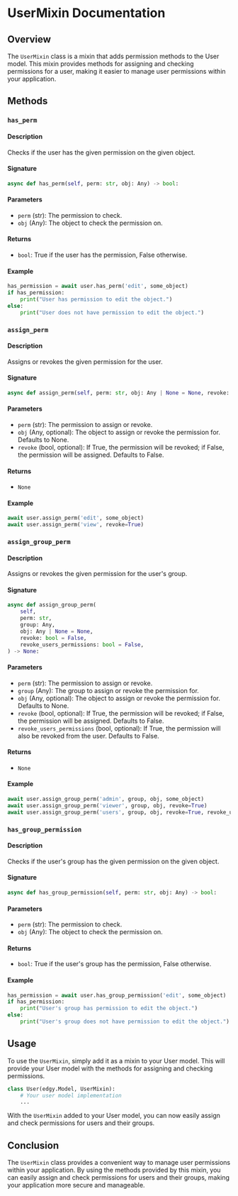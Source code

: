 # UserMixin Documentation

## Overview

The `UserMixin` class is a mixin that adds permission methods to the User model. This mixin provides methods for assigning and checking permissions for a user, making it easier to manage user permissions within your application.

## Methods

### `has_perm`

#### Description

Checks if the user has the given permission on the given object.

#### Signature

```python
async def has_perm(self, perm: str, obj: Any) -> bool:
```

#### Parameters

- `perm` (str): The permission to check.
- `obj` (Any): The object to check the permission on.

#### Returns

- `bool`: True if the user has the permission, False otherwise.

#### Example

```python
has_permission = await user.has_perm('edit', some_object)
if has_permission:
    print("User has permission to edit the object.")
else:
    print("User does not have permission to edit the object.")
```

### `assign_perm`

#### Description

Assigns or revokes the given permission for the user.

#### Signature

```python
async def assign_perm(self, perm: str, obj: Any | None = None, revoke: bool = False) -> None:
```

#### Parameters

- `perm` (str): The permission to assign or revoke.
- `obj` (Any, optional): The object to assign or revoke the permission for. Defaults to None.
- `revoke` (bool, optional): If True, the permission will be revoked; if False, the permission will be assigned. Defaults to False.

#### Returns

- `None`

#### Example

```python
await user.assign_perm('edit', some_object)
await user.assign_perm('view', revoke=True)
```

### `assign_group_perm`

#### Description

Assigns or revokes the given permission for the user's group.

#### Signature

```python
async def assign_group_perm(
    self,
    perm: str,
    group: Any,
    obj: Any | None = None,
    revoke: bool = False,
    revoke_users_permissions: bool = False,
) -> None:
```

#### Parameters

- `perm` (str): The permission to assign or revoke.
- `group` (Any): The group to assign or revoke the permission for.
- `obj` (Any, optional): The object to assign or revoke the permission for. Defaults to None.
- `revoke` (bool, optional): If True, the permission will be revoked; if False, the permission will be assigned. Defaults to False.
- `revoke_users_permissions` (bool, optional): If True, the permission will also be revoked from the user. Defaults to False.

#### Returns

- `None`

#### Example

```python
await user.assign_group_perm('admin', group, obj, some_object)
await user.assign_group_perm('viewer', group, obj, revoke=True)
await user.assign_group_perm('users', group, obj, revoke=True, revoke_users_permissions=True)
```

### `has_group_permission`

#### Description

Checks if the user's group has the given permission on the given object.

#### Signature

```python
async def has_group_permission(self, perm: str, obj: Any) -> bool:
```

#### Parameters

- `perm` (str): The permission to check.
- `obj` (Any): The object to check the permission on.

#### Returns

- `bool`: True if the user's group has the permission, False otherwise.

#### Example

```python
has_permission = await user.has_group_permission('edit', some_object)
if has_permission:
    print("User's group has permission to edit the object.")
else:
    print("User's group does not have permission to edit the object.")
```

## Usage

To use the `UserMixin`, simply add it as a mixin to your User model. This will provide your User model with the methods for assigning and checking permissions.

```python
class User(edgy.Model, UserMixin):
    # Your user model implementation
    ...
```

With the `UserMixin` added to your User model, you can now easily assign and check permissions for users and their groups.

## Conclusion

The `UserMixin` class provides a convenient way to manage user permissions within your application. By using the methods provided by this mixin, you can easily assign and check permissions for users and their groups, making your application more secure and manageable.
